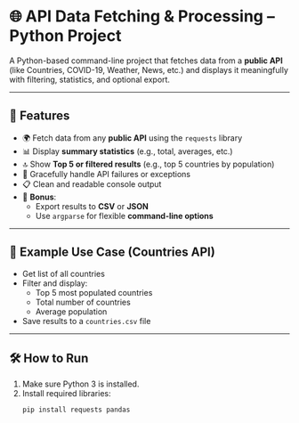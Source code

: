 # 🌐 API Data Fetching & Processing – Python Project

A Python-based command-line project that fetches data from a **public API** (like Countries, COVID-19, Weather, News, etc.) and displays it meaningfully with filtering, statistics, and optional export.

---

## 📌 Features

- 🌍 Fetch data from any **public API** using the `requests` library  
- 📊 Display **summary statistics** (e.g., total, averages, etc.)  
- 🔝 Show **Top 5 or filtered results** (e.g., top 5 countries by population)  
- 🚫 Gracefully handle API failures or exceptions  
- 📋 Clean and readable console output  
- 💾 **Bonus**:
  - Export results to **CSV** or **JSON**
  - Use `argparse` for flexible **command-line options**

---

## 📂 Example Use Case (Countries API)

- Get list of all countries
- Filter and display:
  - Top 5 most populated countries
  - Total number of countries
  - Average population
- Save results to a `countries.csv` file

---

## 🛠 How to Run

1. Make sure Python 3 is installed.
2. Install required libraries:
   ```bash
   pip install requests pandas
